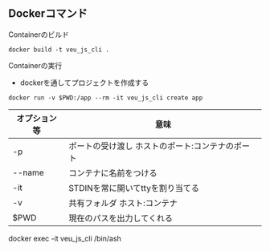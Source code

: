 
## Dockerコマンド

Containerのビルド
```
docker build -t veu_js_cli .
```

Containerの実行

- dockerを通してプロジェクトを作成する

```
docker run -v $PWD:/app --rm -it veu_js_cli create app
```

|オプション等|意味|
|---|---|
|-p|ポートの受け渡し ホストのポート:コンテナのポート|
|--name|コンテナに名前をつける|
|-it|STDINを常に開いてttyを割り当てる|
|-v|共有フォルダ ホスト:コンテナ|
|$PWD|現在のパスを出力してくれる|

docker exec -it veu_js_cli /bin/ash
